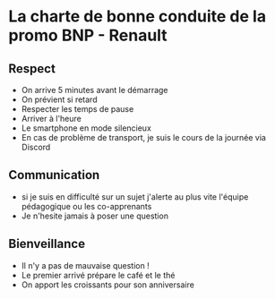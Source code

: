 # La charte de bonne conduite de la promo BNP - Renault

## Respect

- On arrive 5 minutes avant le démarrage
- On prévient si retard
- Respecter les temps de pause
- Arriver à l'heure
- Le smartphone en mode silencieux
- En cas de problème de transport, je suis le cours de la journée via Discord


## Communication
- si je suis en difficulté sur un sujet j'alerte au plus vite l'équipe pédagogique ou les co-apprenants
- Je n'hesite jamais à poser une question

## Bienveillance

- Il n'y a pas de mauvaise question !
- Le premier arrivé prépare le café et le thé
- On apport les croissants pour son anniversaire
   
